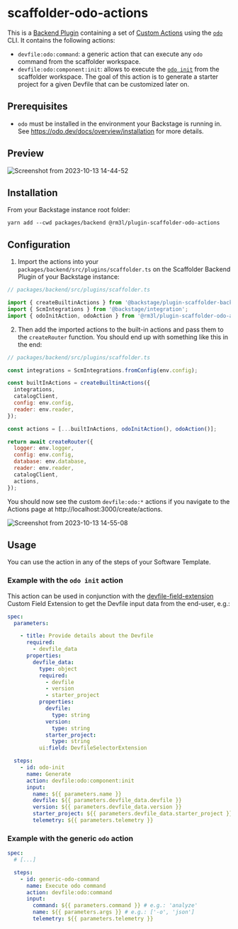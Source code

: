 # scaffolder-odo-actions

This is a [Backend Plugin](https://backstage.io/docs/plugins/backend-plugin/) containing a set of [Custom Actions](https://backstage.io/docs/features/software-templates/writing-custom-actions) using the [`odo`](https://odo.dev/) CLI.
It contains the following actions:
- `devfile:odo:command`: a generic action that can execute any `odo` command from the scaffolder workspace.
- `devfile:odo:component:init`: allows to execute the [`odo init`](https://odo.dev/docs/command-reference/init) from the scaffolder workspace. The goal of this action is to generate a starter project for a given Devfile that can be customized later on.

## Prerequisites

- `odo` must be installed in the environment your Backstage is running in. See https://odo.dev/docs/overview/installation for more details.

## Preview

![Screenshot from 2023-10-13 14-44-52](https://github.com/rm3l/backstage-odo-devfile-plugin/assets/593208/713abb47-5875-45ce-a591-1f0d0b30859e)


## Installation

From your Backstage instance root folder:
```shell
yarn add --cwd packages/backend @rm3l/plugin-scaffolder-odo-actions
```

## Configuration

1. Import the actions into your `packages/backend/src/plugins/scaffolder.ts` on the Scaffolder Backend Plugin of your Backstage instance:

```js
// packages/backend/src/plugins/scaffolder.ts

import { createBuiltinActions } from '@backstage/plugin-scaffolder-backend';
import { ScmIntegrations } from '@backstage/integration';
import { odoInitAction, odoAction } from '@rm3l/plugin-scaffolder-odo-actions';
```

2. Then add the imported actions to the built-in actions and pass them to the `createRouter` function. You should end up with something like this in the end:

```js
// packages/backend/src/plugins/scaffolder.ts

const integrations = ScmIntegrations.fromConfig(env.config);

const builtInActions = createBuiltinActions({
  integrations,
  catalogClient,
  config: env.config,
  reader: env.reader,
});

const actions = [...builtInActions, odoInitAction(), odoAction()];

return await createRouter({
  logger: env.logger,
  config: env.config,
  database: env.database,
  reader: env.reader,
  catalogClient,
  actions,
});
```

You should now see the custom `devfile:odo:*` actions if you navigate to the Actions page at http://localhost:3000/create/actions.

![Screenshot from 2023-10-13 14-55-08](https://github.com/rm3l/backstage-odo-devfile-plugin/assets/593208/91c12cb1-261e-44b9-9311-3dbe84ce3b47)


## Usage

You can use the action in any of the steps of your Software Template.

### Example with the `odo init` action

This action can be used in conjunction with the [devfile-field-extension](../devfile-field-extension) Custom Field Extension to get the Devfile input data from the end-user, e.g.:

```yaml
spec:
  parameters:

    - title: Provide details about the Devfile
      required:
        - devfile_data
      properties:
        devfile_data:
          type: object
          required:
            - devfile
            - version
            - starter_project
          properties:
            devfile:
              type: string
            version:
              type: string
            starter_project:
              type: string
          ui:field: DevfileSelectorExtension

  steps:
    - id: odo-init
      name: Generate
      action: devfile:odo:component:init
      input:
        name: ${{ parameters.name }}
        devfile: ${{ parameters.devfile_data.devfile }}
        version: ${{ parameters.devfile_data.version }}
        starter_project: ${{ parameters.devfile_data.starter_project }}
        telemetry: ${{ parameters.telemetry }}
```

### Example with the generic `odo` action

```yaml
spec:
  # [...]

  steps:
    - id: generic-odo-command
      name: Execute odo command
      action: devfile:odo:command
      input:
        command: ${{ parameters.command }} # e.g.: 'analyze'
        name: ${{ parameters.args }} # e.g.: ['-o', 'json']
        telemetry: ${{ parameters.telemetry }}
```

